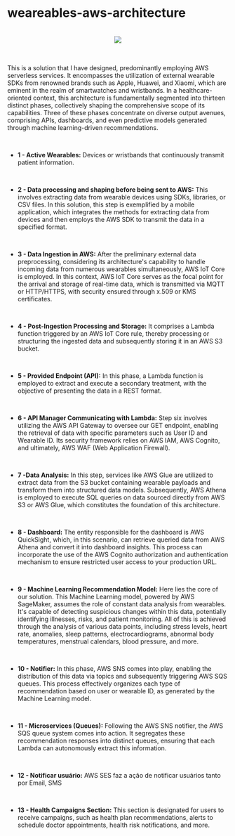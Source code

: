 # weareables-aws-architecture

<br> 

<div align="center">
<img src="https://github.com/arthurmeirelessm/weareables-aws-architecture/assets/78212769/7b949dd0-2fc3-40f8-9434-8ee1c311c3ac"
" />
</div>

<br> 

<br> 

This is a solution that I have designed, predominantly employing AWS serverless services. It encompasses the utilization of external wearable SDKs from renowned brands such as Apple, Huawei, and Xiaomi, which are eminent in the realm of smartwatches and wristbands. In a healthcare-oriented context, this architecture is fundamentally segmented into thirteen distinct phases, collectively shaping the comprehensive scope of its capabilities. Three of these phases concentrate on diverse output avenues, comprising APIs, dashboards, and even predictive models generated through machine learning-driven recommendations.

<br> 

* **1 - Active Wearables:** Devices or wristbands that continuously transmit patient information.

<br> 

* **2 - Data processing and shaping before being sent to AWS:** This involves extracting data from wearable devices using SDKs, libraries, or CSV files. In this solution, this step is exemplified by a mobile application, which integrates the methods for extracting data from devices and then employs the AWS SDK to transmit the data in a specified format.

<br> 

* **3 - Data Ingestion in AWS:** After the preliminary external data preprocessing, considering its architecture's capability to handle incoming data from numerous wearables simultaneously, AWS IoT Core is employed. In this context, AWS IoT Core serves as the focal point for the arrival and storage of real-time data, which is transmitted via MQTT or HTTP/HTTPS, with security ensured through x.509 or KMS certificates.
<br> 
  
* **4 - Post-Ingestion Processing and Storage:** It comprises a Lambda function triggered by an AWS IoT Core rule, thereby processing or structuring the ingested data and subsequently storing it in an AWS S3 bucket.

<br> 

* **5 - Provided Endpoint (API):** In this phase, a Lambda function is employed to extract and execute a secondary treatment, with the objective of presenting the data in a REST format.

<br> 

* **6 - API Manager Communicating with Lambda:** Step six involves utilizing the AWS API Gateway to oversee our GET endpoint, enabling the retrieval of data with specific parameters such as User ID and Wearable ID. Its security framework relies on AWS IAM, AWS Cognito, and ultimately, AWS WAF (Web Application Firewall).

<br> 

* **7 -Data Analysis:** In this step, services like AWS Glue are utilized to extract data from the S3 bucket containing wearable payloads and transform them into structured data models. Subsequently, AWS Athena is employed to execute SQL queries on data sourced directly from AWS S3 or AWS Glue, which constitutes the foundation of this architecture.
<br> 

* **8 - Dashboard:** The entity responsible for the dashboard is AWS QuickSight, which, in this scenario, can retrieve queried data from AWS Athena and convert it into dashboard insights. This process can incorporate the use of the AWS Cognito authorization and authentication mechanism to ensure restricted user access to your production URL. 

<br> 

* **9 - Machine Learning Recommendation Model:** Here lies the core of our solution. This Machine Learning model, powered by AWS SageMaker, assumes the role of constant data analysis from wearables. It's capable of detecting suspicious changes within this data, potentially identifying illnesses, risks, and patient monitoring. All of this is achieved through the analysis of various data points, including stress levels, heart rate, anomalies, sleep patterns, electrocardiograms, abnormal body temperatures, menstrual calendars, blood pressure, and more.

<br> 

* **10 - Notifier:** In this phase, AWS SNS comes into play, enabling the distribution of this data via topics and subsequently triggering AWS SQS queues. This process effectively organizes each type of recommendation based on user or wearable ID, as generated by the Machine Learning model.

<br> 

* **11 - Microservices (Queues):** Following the AWS SNS notifier, the AWS SQS queue system comes into action. It segregates these recommendation responses into distinct queues, ensuring that each Lambda can autonomously extract this information.

<br> 

* **12 - Notificar usuário:** AWS SES faz a ação de notificar usuários tanto por Email, SMS

<br> 

* **13 - Health Campaigns Section:** This section is designated for users to receive campaigns, such as health plan recommendations, alerts to schedule doctor appointments, health risk notifications, and more.     
